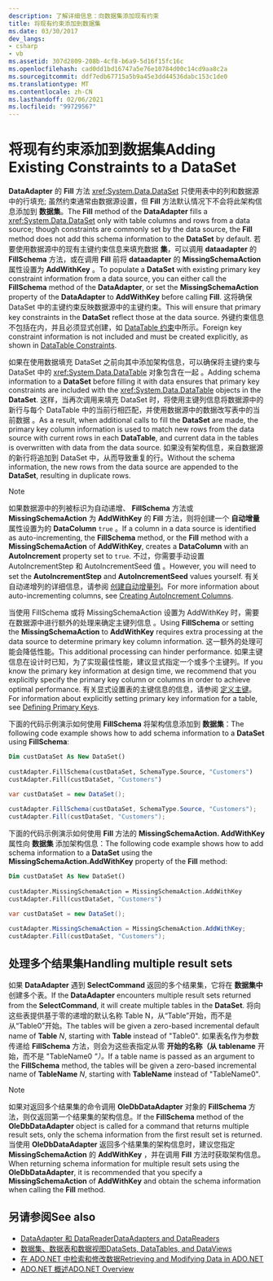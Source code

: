 ```yaml
---
description: 了解详细信息：向数据集添加现有约束
title: 将现有约束添加到数据集
ms.date: 03/30/2017
dev_langs:
- csharp
- vb
ms.assetid: 307d2809-208b-4cf8-b6a9-5d16f15fc16c
ms.openlocfilehash: cad0dd1bd16747a5e76e10784d00c14cd9aa8c2a
ms.sourcegitcommit: ddf7edb67715a5b9a45e3dd44536dabc153c1de0
ms.translationtype: MT
ms.contentlocale: zh-CN
ms.lasthandoff: 02/06/2021
ms.locfileid: "99729567"
---
```

# <a name="adding-existing-constraints-to-a-dataset"></a><span data-ttu-id="6ddae-103">将现有约束添加到数据集</span><span class="sxs-lookup"><span data-stu-id="6ddae-103">Adding Existing Constraints to a DataSet</span></span>

<span data-ttu-id="6ddae-104">**DataAdapter** 的 **Fill** 方法 <xref:System.Data.DataSet> 只使用表中的列和数据源中的行填充; 虽然约束通常由数据源设置，但 **Fill** 方法默认情况下不会将此架构信息添加到 **数据集**。</span><span class="sxs-lookup"><span data-stu-id="6ddae-104">The **Fill** method of the **DataAdapter** fills a <xref:System.Data.DataSet> only with table columns and rows from a data source; though constraints are commonly set by the data source, the **Fill** method does not add this schema information to the **DataSet** by default.</span></span> <span data-ttu-id="6ddae-105">若要使用数据源中的现有主键约束信息来填充数据 **集**，可以调用 **dataadapter** 的 **FillSchema** 方法，或在调用 **Fill** 前将 **dataadapter** 的 **MissingSchemaAction** 属性设置为 **AddWithKey** 。</span><span class="sxs-lookup"><span data-stu-id="6ddae-105">To populate a **DataSet** with existing primary key constraint information from a data source, you can either call the **FillSchema** method of the **DataAdapter**, or set the **MissingSchemaAction** property of the **DataAdapter** to **AddWithKey** before calling **Fill**.</span></span> <span data-ttu-id="6ddae-106">这将确保 DataSet 中的主键约束反映数据源中的主键约束。</span><span class="sxs-lookup"><span data-stu-id="6ddae-106">This will ensure that primary key constraints in the **DataSet** reflect those at the data source.</span></span> <span data-ttu-id="6ddae-107">外键约束信息不包括在内，并且必须显式创建，如 [DataTable 约束](./dataset-datatable-dataview/datatable-constraints.md)中所示。</span><span class="sxs-lookup"><span data-stu-id="6ddae-107">Foreign key constraint information is not included and must be created explicitly, as shown in [DataTable Constraints](./dataset-datatable-dataview/datatable-constraints.md).</span></span>  
  
<span data-ttu-id="6ddae-108">如果在使用数据填充 DataSet 之前向其中添加架构信息，可以确保将主键约束与 DataSet 中的 <xref:System.Data.DataTable> 对象包含在一起 。</span><span class="sxs-lookup"><span data-stu-id="6ddae-108">Adding schema information to a **DataSet** before filling it with data ensures that primary key constraints are included with the <xref:System.Data.DataTable> objects in the **DataSet**.</span></span> <span data-ttu-id="6ddae-109">这样，当再次调用来填充 DataSet 时，将使用主键列信息将数据源中的新行与每个 DataTable 中的当前行相匹配，并使用数据源中的数据改写表中的当前数据 。</span><span class="sxs-lookup"><span data-stu-id="6ddae-109">As a result, when additional calls to fill the **DataSet** are made, the primary key column information is used to match new rows from the data source with current rows in each **DataTable**, and current data in the tables is overwritten with data from the data source.</span></span> <span data-ttu-id="6ddae-110">如果没有架构信息，来自数据源的新行将追加到 DataSet 中，从而导致重复的行。</span><span class="sxs-lookup"><span data-stu-id="6ddae-110">Without the schema information, the new rows from the data source are appended to the **DataSet**, resulting in duplicate rows.</span></span>  
  
> [!NOTE]
> <span data-ttu-id="6ddae-111">如果数据源中的列被标识为自动递增、 **FillSchema** 方法或 **MissingSchemaAction** 为 **AddWithKey** 的 **Fill** 方法，则将创建一个 **自动增量** 属性设置为的 **DataColumn** `true` 。</span><span class="sxs-lookup"><span data-stu-id="6ddae-111">If a column in a data source is identified as auto-incrementing, the **FillSchema** method, or the **Fill** method with a **MissingSchemaAction** of **AddWithKey**, creates a **DataColumn** with an **AutoIncrement** property set to `true`.</span></span> <span data-ttu-id="6ddae-112">不过，你需要手动设置 AutoIncrementStep 和 AutoIncrementSeed 值 。</span><span class="sxs-lookup"><span data-stu-id="6ddae-112">However, you will need to set the **AutoIncrementStep** and **AutoIncrementSeed** values yourself.</span></span> <span data-ttu-id="6ddae-113">有关自动递增列的详细信息，请参阅 [创建自动增量列](./dataset-datatable-dataview/creating-autoincrement-columns.md)。</span><span class="sxs-lookup"><span data-stu-id="6ddae-113">For more information about auto-incrementing columns, see [Creating AutoIncrement Columns](./dataset-datatable-dataview/creating-autoincrement-columns.md).</span></span>  
  
<span data-ttu-id="6ddae-114">当使用 FillSchema 或将 MissingSchemaAction 设置为 AddWithKey 时，需要在数据源中进行额外的处理来确定主键列信息  。</span><span class="sxs-lookup"><span data-stu-id="6ddae-114">Using **FillSchema** or setting the **MissingSchemaAction** to **AddWithKey** requires extra processing at the data source to determine primary key column information.</span></span> <span data-ttu-id="6ddae-115">这一额外的处理可能会降低性能。</span><span class="sxs-lookup"><span data-stu-id="6ddae-115">This additional processing can hinder performance.</span></span> <span data-ttu-id="6ddae-116">如果主键信息在设计时已知，为了实现最佳性能，建议显式指定一个或多个主键列。</span><span class="sxs-lookup"><span data-stu-id="6ddae-116">If you know the primary key information at design time, we recommend that you explicitly specify the primary key column or columns in order to achieve optimal performance.</span></span> <span data-ttu-id="6ddae-117">有关显式设置表的主键信息的信息，请参阅 [定义主键](./dataset-datatable-dataview/defining-primary-keys.md)。</span><span class="sxs-lookup"><span data-stu-id="6ddae-117">For information about explicitly setting primary key information for a table, see [Defining Primary Keys](./dataset-datatable-dataview/defining-primary-keys.md).</span></span>
  
<span data-ttu-id="6ddae-118">下面的代码示例演示如何使用 **FillSchema** 将架构信息添加到 **数据集**：</span><span class="sxs-lookup"><span data-stu-id="6ddae-118">The following code example shows how to add schema information to a **DataSet** using **FillSchema**:</span></span>
  
```vb  
Dim custDataSet As New DataSet()  
  
custAdapter.FillSchema(custDataSet, SchemaType.Source, "Customers")  
custAdapter.Fill(custDataSet, "Customers")  
```  
  
```csharp  
var custDataSet = new DataSet();  
  
custAdapter.FillSchema(custDataSet, SchemaType.Source, "Customers");  
custAdapter.Fill(custDataSet, "Customers");  
```  
  
<span data-ttu-id="6ddae-119">下面的代码示例演示如何使用 **Fill** 方法的 **MissingSchemaAction. AddWithKey** 属性向 **数据集** 添加架构信息：</span><span class="sxs-lookup"><span data-stu-id="6ddae-119">The following code example shows how to add schema information to a **DataSet** using the **MissingSchemaAction.AddWithKey** property of the **Fill** method:</span></span>
  
```vb  
Dim custDataSet As New DataSet()  
  
custAdapter.MissingSchemaAction = MissingSchemaAction.AddWithKey  
custAdapter.Fill(custDataSet, "Customers")  
```  
  
```csharp  
var custDataSet = new DataSet();  
  
custAdapter.MissingSchemaAction = MissingSchemaAction.AddWithKey;  
custAdapter.Fill(custDataSet, "Customers");  
```  
  
## <a name="handling-multiple-result-sets"></a><span data-ttu-id="6ddae-120">处理多个结果集</span><span class="sxs-lookup"><span data-stu-id="6ddae-120">Handling multiple result sets</span></span>  

<span data-ttu-id="6ddae-121">如果 **DataAdapter** 遇到 **SelectCommand** 返回的多个结果集，它将在 **数据集中** 创建多个表。</span><span class="sxs-lookup"><span data-stu-id="6ddae-121">If the **DataAdapter** encounters multiple result sets returned from the **SelectCommand**, it will create multiple tables in the **DataSet**.</span></span> <span data-ttu-id="6ddae-122">将向这些表提供基于零的递增的默认名称 Table N，从“Table”开始，而不是从“Table0”开始。</span><span class="sxs-lookup"><span data-stu-id="6ddae-122">The tables will be given a zero-based incremental default name of **Table** *N*, starting with **Table** instead of "Table0".</span></span> <span data-ttu-id="6ddae-123">如果表名作为参数传递给 **FillSchema** 方法，则会为这些表指定从零 **开始的名称（从** **tablename** 开始，而不是 "TableName0 *"）。*</span><span class="sxs-lookup"><span data-stu-id="6ddae-123">If a table name is passed as an argument to the **FillSchema** method, the tables will be given a zero-based incremental name of **TableName** *N*, starting with **TableName** instead of "TableName0".</span></span>  
  
> [!NOTE]
> <span data-ttu-id="6ddae-124">如果对返回多个结果集的命令调用 **OleDbDataAdapter** 对象的 **FillSchema** 方法，则仅返回第一个结果集的架构信息。</span><span class="sxs-lookup"><span data-stu-id="6ddae-124">If the **FillSchema** method of the **OleDbDataAdapter** object is called for a command that returns multiple result sets, only the schema information from the first result set is returned.</span></span> <span data-ttu-id="6ddae-125">当使用 **OleDbDataAdapter** 返回多个结果集的架构信息时，建议您指定 **MissingSchemaAction** 的 **AddWithKey** ，并在调用 **Fill** 方法时获取架构信息。</span><span class="sxs-lookup"><span data-stu-id="6ddae-125">When returning schema information for multiple result sets using the **OleDbDataAdapter**, it is recommended that you specify a **MissingSchemaAction** of **AddWithKey** and obtain the schema information when calling the **Fill** method.</span></span>  
  
## <a name="see-also"></a><span data-ttu-id="6ddae-126">另请参阅</span><span class="sxs-lookup"><span data-stu-id="6ddae-126">See also</span></span>

- [<span data-ttu-id="6ddae-127">DataAdapter 和 DataReader</span><span class="sxs-lookup"><span data-stu-id="6ddae-127">DataAdapters and DataReaders</span></span>](dataadapters-and-datareaders.md)
- [<span data-ttu-id="6ddae-128">数据集、数据表和数据视图</span><span class="sxs-lookup"><span data-stu-id="6ddae-128">DataSets, DataTables, and DataViews</span></span>](./dataset-datatable-dataview/index.md)
- [<span data-ttu-id="6ddae-129">在 ADO.NET 中检索和修改数据</span><span class="sxs-lookup"><span data-stu-id="6ddae-129">Retrieving and Modifying Data in ADO.NET</span></span>](retrieving-and-modifying-data.md)
- [<span data-ttu-id="6ddae-130">ADO.NET 概述</span><span class="sxs-lookup"><span data-stu-id="6ddae-130">ADO.NET Overview</span></span>](ado-net-overview.md)
